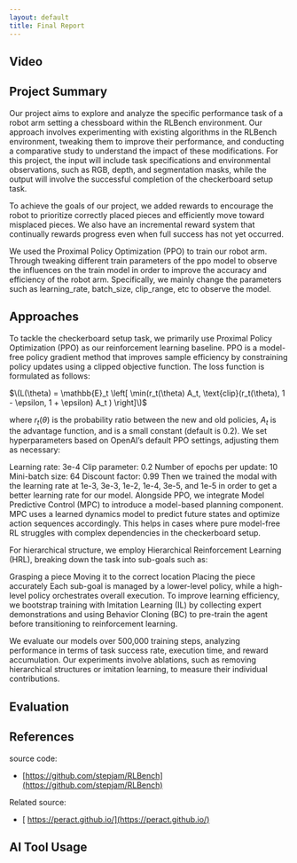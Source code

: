 ```yaml
---
layout: default
title: Final Report
---
```

## Video

## Project Summary
Our project aims to explore and analyze the specific performance task of a robot arm setting a chessboard within the RLBench environment. Our approach involves experimenting with existing algorithms in the RLBench environment, tweaking them to improve their performance, and conducting a comparative study to understand the impact of these modifications. For this project, the input will include task specifications and environmental observations, such as RGB, depth, and segmentation masks, while the output will involve the successful completion of the checkerboard setup task.

To achieve the goals of our project, we added rewards to encourage the robot to prioritize correctly placed pieces and efficiently move toward misplaced pieces. We also have an incremental reward system that continually rewards progress even when full success has not yet occurred.

We used the Proximal Policy Optimization (PPO) to train our robot arm. Through tweaking different train parameters of the ppo model to observe the influences on the train model in order to improve the accuracy and efficiency of the robot arm. Specifically, we mainly change the parameters such as learning_rate, batch_size, clip_range, etc to observe the model.

## Approaches

To tackle the checkerboard setup task, we primarily use Proximal Policy Optimization (PPO) as our reinforcement learning baseline. PPO is a model-free policy gradient method that improves sample efficiency by constraining policy updates using a clipped objective function. The loss function is formulated as follows:

$\(L(\theta) = \mathbb{E}_t \left[ \min(r_t(\theta) A_t, \text{clip}(r_t(\theta), 1 - \epsilon, 1 + \epsilon) A_t ) \right]\)$

where $r_t(\theta)$ is the probability ratio between the new and old policies, $A_t$ is the advantage function, and  is a small constant (default is 0.2). We set hyperparameters based on OpenAI’s default PPO settings, adjusting them as necessary:

Learning rate: 3e-4
Clip parameter: 0.2
Number of epochs per update: 10
Mini-batch size: 64
Discount factor: 0.99
Then we trained the modal with the learning rate at 1e-3, 3e-3, 1e-2, 1e-4, 3e-5, and 1e-5 in order to get a better learning rate for our model.
Alongside PPO, we integrate Model Predictive Control (MPC) to introduce a model-based planning component. MPC uses a learned dynamics model to predict future states and optimize action sequences accordingly. This helps in cases where pure model-free RL struggles with complex dependencies in the checkerboard setup.

For hierarchical structure, we employ Hierarchical Reinforcement Learning (HRL), breaking down the task into sub-goals such as:

Grasping a piece
Moving it to the correct location
Placing the piece accurately
Each sub-goal is managed by a lower-level policy, while a high-level policy orchestrates overall execution. To improve learning efficiency, we bootstrap training with Imitation Learning (IL) by collecting expert demonstrations and using Behavior Cloning (BC) to pre-train the agent before transitioning to reinforcement learning.

We evaluate our models over 500,000 training steps, analyzing performance in terms of task success rate, execution time, and reward accumulation. Our experiments involve ablations, such as removing hierarchical structures or imitation learning, to measure their individual contributions.
## Evaluation

## References
source code:
- [https://github.com/stepjam/RLBench](https://github.com/stepjam/RLBench)
  
Related source:
-  [ https://peract.github.io/](https://peract.github.io/)

## AI Tool Usage
